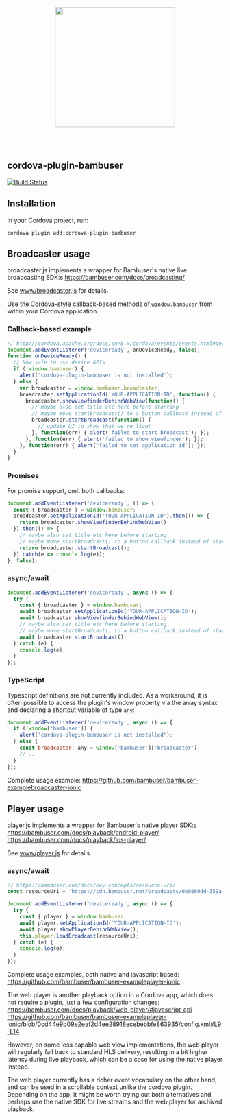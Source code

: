 <div>
  <br/><br />
  <p align="center">
    <a href="https://bambuser.com" target="_blank" align="center">
        <img src="https://brand.bambuser.net/current/logo/bambuser-black-512.png" width="280">
    </a>
  </p>
  <br/><br />
</div>

cordova-plugin-bambuser
-----------------------

[![Build Status](https://travis-ci.org/sven-inge/cordova-plugin-bambuser.svg?branch=master)](https://travis-ci.org/sven-inge/cordova-plugin-bambuser)

## Installation

In your Cordova project, run:

`cordova plugin add cordova-plugin-bambuser`


## Broadcaster usage

broadcaster.js implements a wrapper for Bambuser's native live broadcasting SDK:s
https://bambuser.com/docs/broadcasting/

See [www/broadcaster.js](./www/broadcaster.js) for details.

Use the Cordova-style callback-based methods of `window.bambuser`
from within your Cordova application.


### Callback-based example

```javascript
// http://cordova.apache.org/docs/en/8.x/cordova/events/events.html#deviceready
document.addEventListener('deviceready', onDeviceReady, false);
function onDeviceReady() {
  // Now safe to use device APIs
  if (!window.bambuser) {
    alert('cordova-plugin-bambuser is not installed');
  } else {
    var broadcaster = window.bambuser.broadcaster;
    broadcaster.setApplicationId('YOUR-APPLICATION-ID', function() {
      broadcaster.showViewfinderBehindWebView(function() {
        // maybe also set title etc here before starting
        // maybe move startBroadcast() to a button callback instead of starting right aways
        broadcaster.startBroadcast(function() {
          // update UI to show that we're live!
        }, function(err) { alert('failed to start broadcast'); });
      }, function(err) { alert('failed to show viewfinder'); });
    }, function(err) { alert('failed to set application id'); });
  }
}
```

### Promises
For promise support, omit both callbacks:
```javascript
document.addEventListener('deviceready', () => {
  const { broadcaster } = window.bambuser;
  broadcaster.setApplicationId('YOUR-APPLICATION-ID').then(() => {
    return broadcaster.showViewfinderBehindWebView()
  }).then(() => {
    // maybe also set title etc here before starting
    // maybe move startBroadcast() to a button callback instead of starting right aways
    return broadcaster.startBroadcast();
  }).catch(e => console.log(e));
}, false);
```

### async/await
```javascript
document.addEventListener('deviceready', async () => {
  try {
    const { broadcaster } = window.bambuser;
    await broadcaster.setApplicationId('YOUR-APPLICATION-ID');
    await broadcaster.showViewfinderBehindWebView();
    // maybe also set title etc here before starting
    // maybe move startBroadcast() to a button callback instead of starting right aways
    await broadcaster.startBroadcast();
  } catch (e) {
    console.log(e);
  }
});
```

### TypeScript
Typescript definitions are not currently included. As a workaround, it is often
possible to access the plugin's window property via the array syntax and declaring
a shortcut variable of type `any`:

```javascript
document.addEventListener('deviceready', async () => {
  if (!window['bambuser']) {
    alert('cordova-plugin-bambuser is not installed');
  } else {
    const broadcaster: any = window['bambuser']['broadcaster'];
    // ...
  }
});
```

Complete usage example:
https://github.com/bambuser/bambuser-examplebroadcaster-ionic


## Player usage

player.js implements a wrapper for Bambuser's native player SDK:s
https://bambuser.com/docs/playback/android-player/
https://bambuser.com/docs/playback/ios-player/

See [www/player.js](./www/player.js) for details.

### async/await
```javascript
// https://bambuser.com/docs/key-concepts/resource-uri/
const resourceUri = 'https://cdn.bambuser.net/broadcasts/0b9860dd-359a-67c4-51d9-d87402770319?da_signature_method=HMAC-SHA256&da_id=9e1b1e83-657d-7c83-b8e7-0b782ac9543a&da_timestamp=1482921565&da_static=1&da_ttl=0&da_signature=cacf92c6737bb60beb1ee1320ad85c0ae48b91f9c1fbcb3032f54d5cfedc7afe';

document.addEventListener('deviceready', async () => {
  try {
    const { player } = window.bambuser;
    await player.setApplicationId('YOUR-APPLICATION-ID');
    await player.showPlayerBehindWebView();
    this.player.loadBroadcast(resourceUri);
  } catch (e) {
    console.log(e);
  }
});
```

Complete usage examples, both native and javascript based:
https://github.com/bambuser/bambuser-exampleplayer-ionic

The web player is another playback option in a Cordova app,
which does not require a plugin, just a few configuration changes:
https://bambuser.com/docs/playback/web-player/#javascript-api
https://github.com/bambuser/bambuser-exampleplayer-ionic/blob/0cd44e9b09e2eaf2d4ee28918ecebebbfe863935/config.xml#L9-L14

However, on some less capable web view implementations, the web player
will regularly fall back to standard HLS delivery, resulting in a bit higher latency
during live playback, which can be a case for using the native player instead.

The web player currently has a richer event vocabulary on the other hand,
and can be used in a scrollable context unlike the cordova plugin.
Depending on the app, it might be worth trying out both alternatives
and perhaps use the native SDK for live streams and the web player
for archived playback.
